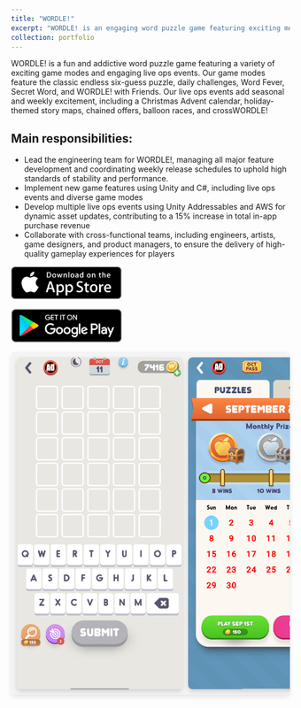 ```yaml
---
title: "WORDLE!"
excerpt: "WORDLE! is an engaging word puzzle game featuring exciting modes and live events, ranking in the top 15 word games on the Apple Store <br/><img src='/images/W_Icon.png' height='300' width='300'>"
collection: portfolio
---
```


WORDLE! is a fun and addictive word puzzle game featuring a variety of exciting game modes and engaging live ops events. Our game modes feature the classic endless six-guess puzzle, daily challenges, Word Fever, Secret Word, and WORDLE! with
Friends. Our live ops events add seasonal and weekly excitement, including a Christmas Advent calendar, holiday-themed story maps, chained offers, balloon races, and crossWORDLE!

## Main responsibilities:

- Lead the engineering team for WORDLE!, managing all major feature development and coordinating weekly release schedules to uphold high standards of stability and performance.
- Implement new game features using Unity and C#, including live ops events and diverse game modes
- Develop multiple live ops events using Unity Addressables and AWS for dynamic asset updates, contributing to a 15% increase in total in-app purchase revenue
- Collaborate with cross-functional teams, including engineers, artists, game designers, and product managers, to ensure the delivery of high-quality gameplay experiences for players

[<img src='/images/AppStore.png' width='200'>](https://apps.apple.com/us/app/wordle/id1095569891)

[<img src='/images/GPC.png' width='200'>](https://play.google.com/store/apps/details?id=com.vottzapps.wordle)

<style>
    /* Container for the horizontal scrolling bar */
    .scrolling-gallery {
        display: flex;
        overflow-x: scroll;
        scroll-behavior: smooth;
        padding: 10px;
        background-color: #f4f4f4; /* Optional background color */
        border-radius: 8px;
        box-shadow: 0px 4px 8px rgba(0, 0, 0, 0.1);
        gap: 10px;
    }

    /* Style scrollbar for Webkit browsers */
    .scrolling-gallery::-webkit-scrollbar {
        height: 8px;
    }

    /* Customize scrollbar thumb */
    .scrolling-gallery::-webkit-scrollbar-thumb {
        background-color: #e0e0e0; /* Lighter shade to blend in */
        border-radius: 4px;
        border: 1px solid #f0f0f0;;
    }

    /* Customize scrollbar track */
    .scrolling-gallery::-webkit-scrollbar-track {
        background-color: #f4f4f4;
    }

    /* Each image container */
    .image-container {
        flex: 0 0 auto;
        width: 300px; 
        height: 600px; /* Adjust width as needed */
        overflow: hidden;
        text-align: center;
        border-radius: 8px;
        box-shadow: 0px 4px 8px rgba(0, 0, 0, 0.15);
    }

    /* Image styling */
    .image-container img {
        width: 100%;
        height: 100%; /* Adjust height as needed */
        object-fit: cover;
        transition: transform 0.3s ease-in-out;
        border-radius: 8px 8px 0 0;
    }

    /* Scale image on hover */
    .image-container:hover img {
        transform: scale(1.1);
    }

    /* Caption styling */
    .caption {
        font-size: 14px;
        color: #333;
        background-color: #fff;
        font-weight: 500;
        padding: 4px 0;
    }
</style>

<div class="scrolling-gallery">
    <!-- Replace the src with actual image URLs -->
    <div class="image-container">
        <img src="/images/W_Classic.jpg">
    </div>
    <div class="image-container">
        <img src="/images/W_Calendar.jpg">
    </div>
    <div class="image-container">
        <img src="/images/W_CO.jpg">
    </div>
    <div class="image-container">
        <img src="/images/W_Story_intro.jpg">
    </div>
    <div class="image-container">
        <img src="/images/W_Story.jpg">
    </div>
    <div class="image-container">
        <img src="/images/W_WF_Menu.jpg">
    </div>
    <div class="image-container">
        <img src="/images/W_SW.jpg">
    </div>
    <div class="image-container">
        <img src="/images/W_WF.jpg">
    </div>
    <div class="image-container">
        <img src="/images/W_Together.jpg">
    </div>
    <!-- Add more images as needed -->
</div>
